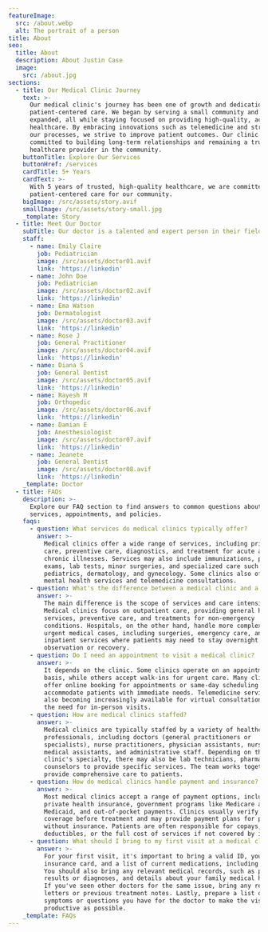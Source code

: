 ```yaml
---
featureImage:
  src: /about.webp
  alt: The portrait of a person
title: About
seo:
  title: About
  description: About Justin Case
  image:
    src: /about.jpg
sections:
  - title: Our Medical Clinic Journey
    text: >-
      Our medical clinic's journey has been one of growth and dedication to
      patient-centered care. We began by serving a small community and have
      expanded, all while staying focused on providing high-quality, accessible
      healthcare. By embracing innovations such as telemedicine and streamlining
      our processes, we strive to improve patient outcomes. Our clinic is
      committed to building long-term relationships and remaining a trusted
      healthcare provider in the community.
    buttonTitle: Explore Our Services
    buttonHref: /services
    cardTitle: 5+ Years
    cardText: >-
      With 5 years of trusted, high-quality healthcare, we are committed to
      patient-centered care for our community.
    bigImage: /src/assets/story.avif
    smallImage: /src/assets/story-small.jpg
    _template: Story
  - title: Meet Our Doctor
    subTitle: Our doctor is a talented and expert person in their field
    staff:
      - name: Emily Claire
        job: Pediatrician
        image: /src/assets/doctor01.avif
        link: 'https://linkedin'
      - name: John Doe
        job: Pediatrician
        image: /src/assets/doctor02.avif
        link: 'https://linkedin'
      - name: Ema Watson
        job: Dermatologist
        image: /src/assets/doctor03.avif
        link: 'https://linkedin'
      - name: Rose J
        job: General Practitioner
        image: /src/assets/doctor04.avif
        link: 'https://linkedin'
      - name: Diana S
        job: General Dentist
        image: /src/assets/doctor05.avif
        link: 'https://linkedin'
      - name: Rayesh M
        job: Orthopedic
        image: /src/assets/doctor06.avif
        link: 'https://linkedin'
      - name: Damian E
        job: Anesthesiologist
        image: /src/assets/doctor07.avif
        link: 'https://linkedin'
      - name: Jeanete
        job: General Dentist
        image: /src/assets/doctor08.avif
        link: 'https://linkedin'
    _template: Doctor
  - title: FAQs
    description: >-
      Explore our FAQ section to find answers to common questions about our
      services, appointments, and policies.
    faqs:
      - question: What services do medical clinics typically offer?
        answer: >-
          Medical clinics offer a wide range of services, including primary
          care, preventive care, diagnostics, and treatment for acute and
          chronic illnesses. Services may also include immunizations, physical
          exams, lab tests, minor surgeries, and specialized care such as
          pediatrics, dermatology, and gynecology. Some clinics also offer
          mental health services and telemedicine consultations.
      - question: What's the difference between a medical clinic and a hospital?
        answer: >-
          The main difference is the scope of services and care intensity.
          Medical clinics focus on outpatient care, providing general health
          services, preventive care, and treatments for non-emergency
          conditions. Hospitals, on the other hand, handle more complex and
          urgent medical cases, including surgeries, emergency care, and
          inpatient services where patients may need to stay overnight for
          observation or recovery.
      - question: Do I need an appointment to visit a medical clinic?
        answer: >-
          It depends on the clinic. Some clinics operate on an appointment-only
          basis, while others accept walk-ins for urgent care. Many clinics now
          offer online booking for appointments or same-day scheduling to
          accommodate patients with immediate needs. Telemedicine services are
          also becoming increasingly available for virtual consultations without
          the need for in-person visits.
      - question: How are medical clinics staffed?
        answer: >-
          Medical clinics are typically staffed by a variety of healthcare
          professionals, including doctors (general practitioners or
          specialists), nurse practitioners, physician assistants, nurses,
          medical assistants, and administrative staff. Depending on the
          clinic's specialty, there may also be lab technicians, pharmacists, or
          counselors to provide specific services. The team works together to
          provide comprehensive care to patients.
      - question: How do medical clinics handle payment and insurance?
        answer: >-
          Most medical clinics accept a range of payment options, including
          private health insurance, government programs like Medicare and
          Medicaid, and out-of-pocket payments. Clinics usually verify insurance
          coverage before treatment and may provide payment plans for patients
          without insurance. Patients are often responsible for copays,
          deductibles, or the full cost of services if not covered by insurance.
      - question: What should I bring to my first visit at a medical clinic?
        answer: >-
          For your first visit, it's important to bring a valid ID, your health
          insurance card, and a list of current medications, including dosages.
          You should also bring any relevant medical records, such as past test
          results or diagnoses, and details about your family medical history.
          If you've seen other doctors for the same issue, bring any referral
          letters or previous treatment notes. Lastly, prepare a list of any
          symptoms or questions you have for the doctor to make the visit as
          productive as possible.
    _template: FAQs
---
```


